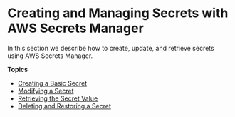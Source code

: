 # Creating and Managing Secrets with AWS Secrets Manager<a name="managing-secrets"></a>

In this section we describe how to create, update, and retrieve secrets using AWS Secrets Manager\.

**Topics**
+ [Creating a Basic Secret](manage_create-basic-secret.md)
+ [Modifying a Secret](manage_update-secret.md)
+ [Retrieving the Secret Value](manage_retrieve-secret.md)
+ [Deleting and Restoring a Secret](manage_delete-restore-secret.md)